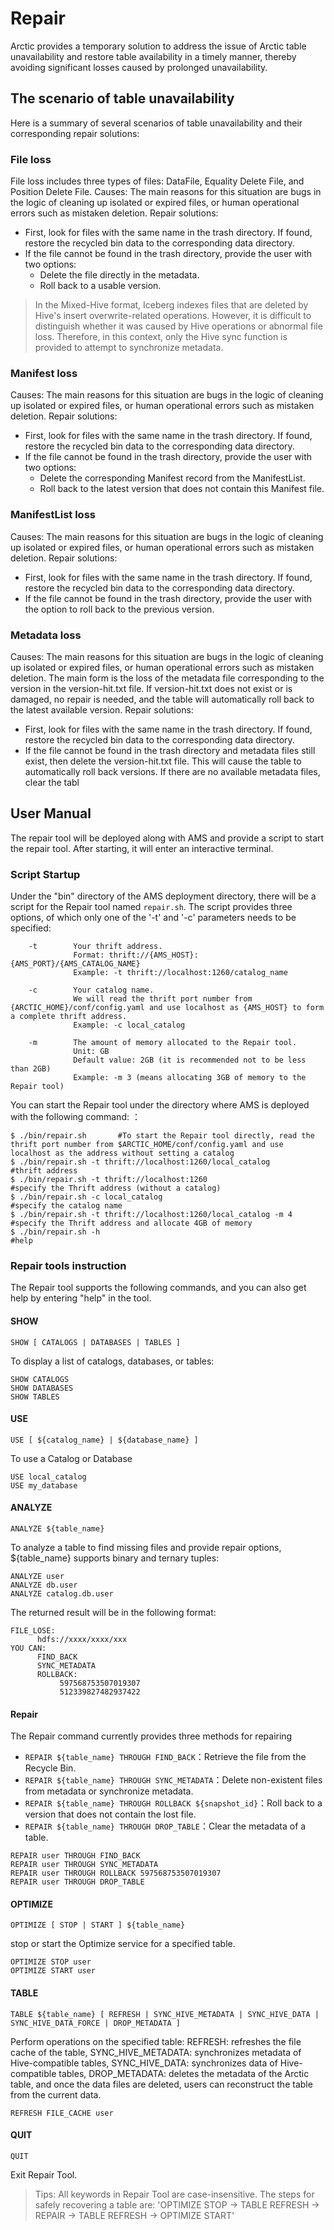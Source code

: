 # Repair
Arctic provides a temporary solution to address the issue of Arctic table unavailability and restore table availability in a timely manner, thereby avoiding significant losses caused by prolonged unavailability.

## The scenario of table unavailability
Here is a summary of several scenarios of table unavailability and their corresponding repair solutions:
### File loss
File loss includes three types of files: DataFile, Equality Delete File, and Position Delete File.
Causes: The main reasons for this situation are bugs in the logic of cleaning up isolated or expired files, or human operational errors such as mistaken deletion.
Repair solutions:
- First, look for files with the same name in the trash directory. If found, restore the recycled bin data to the corresponding data directory.
- If the file cannot be found in the trash directory, provide the user with two options:
  - Delete the file directly in the metadata.
  - Roll back to a usable version.
  
> In the Mixed-Hive format, Iceberg indexes files that are deleted by Hive's insert overwrite-related operations. However, it is difficult to distinguish whether it was caused by Hive operations or abnormal file loss. Therefore, in this context, only the Hive sync function is provided to attempt to synchronize metadata.

### Manifest loss
Causes: The main reasons for this situation are bugs in the logic of cleaning up isolated or expired files, or human operational errors such as mistaken deletion.
Repair solutions:

- First, look for files with the same name in the trash directory. If found, restore the recycled bin data to the corresponding data directory.
- If the file cannot be found in the trash directory, provide the user with two options:
  - Delete the corresponding Manifest record from the ManifestList.
  - Roll back to the latest version that does not contain this Manifest file.

### ManifestList loss
Causes: The main reasons for this situation are bugs in the logic of cleaning up isolated or expired files, or human operational errors such as mistaken deletion.
Repair solutions:

- First, look for files with the same name in the trash directory. If found, restore the recycled bin data to the corresponding data directory.
- If the file cannot be found in the trash directory, provide the user with the option to roll back to the previous version.

### Metadata loss
Causes: The main reasons for this situation are bugs in the logic of cleaning up isolated or expired files, or human operational errors such as mistaken deletion. The main form is the loss of the metadata file corresponding to the version in the version-hit.txt file. If version-hit.txt does not exist or is damaged, no repair is needed, and the table will automatically roll back to the latest available version.
Repair solutions:

- First, look for files with the same name in the trash directory. If found, restore the recycled bin data to the corresponding data directory.
- If the file cannot be found in the trash directory and metadata files still exist, then delete the version-hit.txt file. This will cause the table to automatically roll back versions. If there are no available metadata files, clear the tabl

## User Manual
The repair tool will be deployed along with AMS and provide a script to start the repair tool. After starting, it will enter an interactive terminal.
### Script Startup
Under the "bin" directory of the AMS deployment directory, there will be a script for the Repair tool named `repair.sh`. The script provides three options, of which only one of the '-t' and '-c' parameters needs to be specified:
```
    -t        Your thrift address.
              Format: thrift://{AMS_HOST}:{AMS_PORT}/{AMS_CATALOG_NAME}
              Example: -t thrift://localhost:1260/catalog_name

    -c        Your catalog name.
              We will read the thrift port number from {ARCTIC_HOME}/conf/config.yaml and use localhost as {AMS_HOST} to form a complete thrift address.
              Example: -c local_catalog

    -m        The amount of memory allocated to the Repair tool.
              Unit: GB
              Default value: 2GB (it is recommended not to be less than 2GB)
              Example: -m 3 (means allocating 3GB of memory to the Repair tool)
```
You can start the Repair tool under the directory where AMS is deployed with the following command:
：
```shell
$ ./bin/repair.sh       #To start the Repair tool directly, read the thrift port number from $ARCTIC_HOME/conf/config.yaml and use localhost as the address without setting a catalog
$ ./bin/repair.sh -t thrift://localhost:1260/local_catalog          #thrift address 
$ ./bin/repair.sh -t thrift://localhost:1260                        #specify the Thrift address (without a catalog)
$ ./bin/repair.sh -c local_catalog                                  #specify the catalog name
$ ./bin/repair.sh -t thrift://localhost:1260/local_catalog -m 4     #specify the Thrift address and allocate 4GB of memory
$ ./bin/repair.sh -h                                                #help
```

### Repair tools instruction
The Repair tool supports the following commands, and you can also get help by entering "help" in the tool.

#### SHOW
`SHOW [ CATALOGS | DATABASES | TABLES ]`

To display a list of catalogs, databases, or tables:
```
SHOW CATALOGS
SHOW DATABASES
SHOW TABLES
```

#### USE
`USE [ ${catalog_name} | ${database_name} ]`

To use a Catalog or Database
```
USE local_catalog
USE my_database
```

#### ANALYZE
`ANALYZE ${table_name}`

To analyze a table to find missing files and provide repair options, ${table_name} supports binary and ternary tuples:
```
ANALYZE user
ANALYZE db.user
ANALYZE catalog.db.user
```
The returned result will be in the following format:
```
FILE_LOSE:
      hdfs://xxxx/xxxx/xxx
YOU CAN:
      FIND_BACK
      SYNC_METADATA
      ROLLBACK:
           597568753507019307
           512339827482937422
```

#### Repair
The Repair command currently provides three methods for repairing
- `REPAIR ${table_name} THROUGH FIND_BACK`：Retrieve the file from the Recycle Bin.
- `REPAIR ${table_name} THROUGH SYNC_METADATA`：Delete non-existent files from metadata or synchronize metadata.
- `REPAIR ${table_name} THROUGH ROLLBACK ${snapshot_id}`：Roll back to a version that does not contain the lost file.
- `REPAIR ${table_name} THROUGH DROP_TABLE`：Clear the metadata of a table.

```
REPAIR user THROUGH FIND_BACK              
REPAIR user THROUGH SYNC_METADATA          
REPAIR user THROUGH ROLLBACK 597568753507019307
REPAIR user THROUGH DROP_TABLE
```

#### OPTIMIZE
`OPTIMIZE [ STOP | START ] ${table_name}`

stop or start the Optimize service for a specified table.
```
OPTIMIZE STOP user
OPTIMIZE START user
```

#### TABLE
`TABLE ${table_name} [ REFRESH | SYNC_HIVE_METADATA | SYNC_HIVE_DATA | SYNC_HIVE_DATA_FORCE | DROP_METADATA ]`


Perform operations on the specified table: REFRESH: refreshes the file cache of the table, SYNC_HIVE_METADATA: synchronizes metadata of Hive-compatible tables, SYNC_HIVE_DATA: synchronizes data of Hive-compatible tables, DROP_METADATA: deletes the metadata of the Arctic table, and once the data files are deleted, users can reconstruct the table from the current data.
```
REFRESH FILE_CACHE user 
```

#### QUIT
`QUIT`

Exit Repair Tool.

> Tips: All keywords in Repair Tool are case-insensitive.
> The steps for safely recovering a table are: 'OPTIMIZE STOP -> TABLE REFRESH -> REPAIR -> TABLE REFRESH -> OPTIMIZE START'



